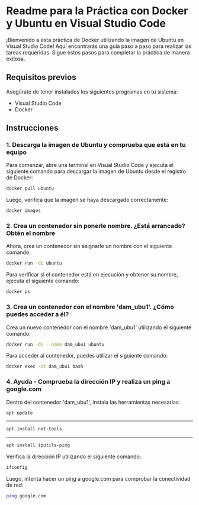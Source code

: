 # Readme para la Práctica con Docker y Ubuntu en Visual Studio Code

¡Bienvenido a esta práctica de Docker utilizando la imagen de Ubuntu en Visual Studio Code! Aquí encontrarás una guía paso a paso para realizar las tareas requeridas. Sigue estos pasos para completar la práctica de manera exitosa.

## Requisitos previos
Asegúrate de tener instalados los siguientes programas en tu sistema:
- Visual Studio Code
- Docker

## Instrucciones

### 1. Descarga la imagen de Ubuntu y comprueba que está en tu equipo

Para comenzar, abre una terminal en Visual Studio Code y ejecuta el siguiente comando para descargar la imagen de Ubuntu desde el registro de Docker:

```bash
docker pull ubuntu
```

Luego, verifica que la imagen se haya descargado correctamente:

```bash
docker images
```
### 2. Crea un contenedor sin ponerle nombre. ¿Está arrancado? Obtén el nombre

Ahora, crea un contenedor sin asignarle un nombre con el siguiente comando:

```bash
docker run -di ubuntu 
```

Para verificar si el contenedor está en ejecución y obtener su nombre, ejecuta el siguiente comando:

```bash
docker ps
```

### 3. Crea un contenedor con el nombre 'dam_ubu1'. ¿Cómo puedes acceder a él?

Crea un nuevo contenedor con el nombre 'dam_ubu1' utilizando el siguiente comando:

```bash
docker run -di --name dam_ubu1 ubuntu
```

Para acceder al contenedor, puedes utilizar el siguiente comando:

```bash
docker exec -it dam_ubu1 bash
```

### 4. Ayuda - Comprueba la dirección IP y realiza un ping a google.com

Dentro del contenedor 'dam_ubu1', instala las herramientas necesarias:

```bash
apt update
```
---
```bash
apt install net-tools
```
---
```bash
apt install iputils-ping
```

Verifica la dirección IP utilizando el siguiente comando:

```bash
ifconfig
```

Luego, intenta hacer un ping a google.com para comprobar la conectividad de red:

```bash
ping google.com
```

